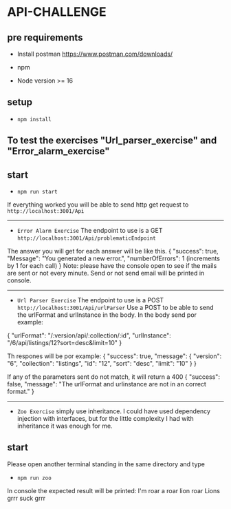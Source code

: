 # API-CHALLENGE

## pre requirements
- Install postman
https://www.postman.com/downloads/

 - npm
 - Node version >= 16


## setup
- `npm install`

## To test the exercises "Url_parser_exercise" and "Error_alarm_exercise"
## start
- `npm run start`

If everything worked you will be able to send http get request to `http://localhost:3001/Api`

-----------------------------------

- `Error Alarm Exercise`
The endpoint to use is a GET `http://localhost:3001/Api/problematicEndpoint`

The answer you will get for each answer will be like this.
{
     "success": true,
     "Message": "You generated a new error.",
     "numberOfErrors": 1 (increments by 1 for each call)
}
Note: please have the console open to see if the mails are sent or not every minute.
Send or not send email will be printed in console.

------------------------------------

- `Url Parser Exercise`
The endpoint to use is a POST `http://localhost:3001/Api/urlParser`
Use a POST to be able to send the urlFormat and urlInstance in the body.
In the body send por example:

{
    "urlFormat": "/:version/api/:collection/:id",
    "urlInstance": "/6/api/listings/12?sort=desc&limit=10"
}

Th respones will be por example:
{
    "success": true,
    "message": {
        "version": "6",
        "collection": "listings",
        "id": "12",
        "sort": "desc",
        "limit": "10"
    }
}

If any of the parameters sent do not match, it will return a 400
{
    "success": false,
    "message": "The urlFormat and urlinstance are not in an correct format."
}

------------------------------------

- `Zoo Exercise`
simply use inheritance.
I could have used dependency injection with interfaces, but for the little complexity I had with inheritance it was enough for me.

## start
Please open another terminal standing in the same directory and type
- `npm run zoo`

In console the expected result will be printed:
I'm roar a roar lion roar
Lions grrr suck grrr






